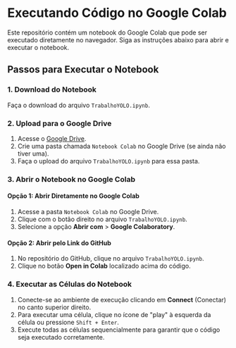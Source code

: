 # Executando Código no Google Colab

Este repositório contém um notebook do Google Colab que pode ser executado diretamente no navegador. Siga as instruções abaixo para abrir e executar o notebook.

## Passos para Executar o Notebook

### 1. Download do Notebook

Faça o download do arquivo `TrabalhoYOLO.ipynb`.

### 2. Upload para o Google Drive

1. Acesse o [Google Drive](https://drive.google.com).
2. Crie uma pasta chamada `Notebook Colab` no Google Drive (se ainda não tiver uma).
3. Faça o upload do arquivo `TrabalhoYOLO.ipynb` para essa pasta.

### 3. Abrir o Notebook no Google Colab

#### Opção 1: Abrir Diretamente no Google Colab

1. Acesse a pasta `Notebook Colab` no Google Drive.
2. Clique com o botão direito no arquivo `TrabalhoYOLO.ipynb`.
3. Selecione a opção **Abrir com** > **Google Colaboratory**.

#### Opção 2: Abrir pelo Link do GitHub

1. No repositório do GitHub, clique no arquivo `TrabalhoYOLO.ipynb`.
2. Clique no botão **Open in Colab** localizado acima do código.

### 4. Executar as Células do Notebook

1. Conecte-se ao ambiente de execução clicando em **Connect** (Conectar) no canto superior direito.
2. Para executar uma célula, clique no ícone de "play" à esquerda da célula ou pressione `Shift + Enter`.
3. Execute todas as células sequencialmente para garantir que o código seja executado corretamente.




